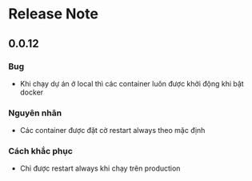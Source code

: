 # Release Note

## 0.0.12

### Bug

* Khi chạy dự án ở local thì các container luôn được khởi động khi bật docker

### Nguyên nhân

* Các container được đặt cờ restart always theo mặc định

### Cách khắc phục

* Chỉ được restart always khi chạy trên production
